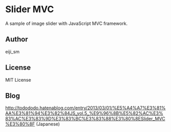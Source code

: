 # Slider MVC
A sample of image slider with JavaScript MVC framework.

## Author
eiji_sm

## License
MIT License

## Blog
http://todododo.hatenablog.com/entry/2013/03/01/%E5%A4%A7%E3%81%AA%E3%81%94%E3%82%84JS_vol.5_%E9%96%8B%E5%82%AC%E3%83%AC%E3%83%9D%E3%83%BC%E3%83%88%E3%80%8ESlider_MVC%E3%80%8F (Japanese)